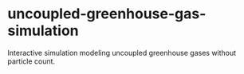 # uncoupled-greenhouse-gas-simulation
Interactive simulation modeling uncoupled greenhouse gases without particle count.
